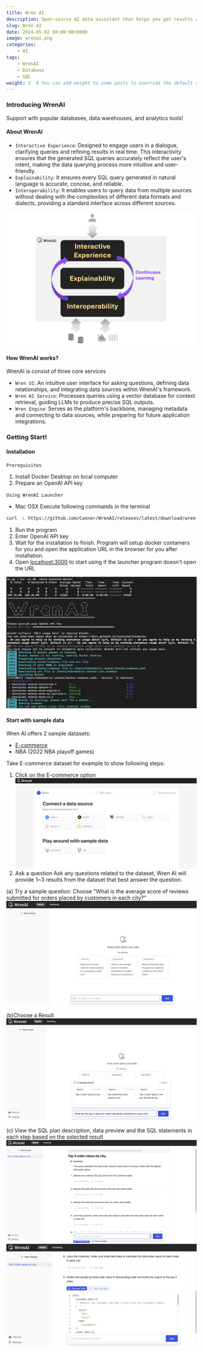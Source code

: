 ```yaml
---
title: Wren AI
description: Open-source AI data assistant that helps you get results and insights faster by asking questions without writing SQL 🐦
slug: Wren AI
date: 2024-05-02 00:00:00+0000
image: wrenai.png
categories:
    - AI
tags:
    - WrenAI
    - Database
    - SQL
weight: 3  # You can add weight to some posts to override the default sorting (date descending)
---
```

### Introducing WrenAI
Support with popular databases, data warehouses, and analytics tools!
#### About WrenAI
* `Interactive Experience`: Designed to engage users in a dialogue, clarifying queries and refining results in real time. This interactivity ensures that the generated SQL queries accurately reflect the user's intent, making the data querying process more intuitive and user-friendly.
* `Explainability`: It ensures every SQL query generated in natural language is accurate, concise, and reliable. 
* `Interoperability`: It enables users to query data from multiple sources without dealing with the complexities of different data formats and dialects, providing a standard interface across different sources.

![core design philosophies](1.png)

#### How WrenAI works?
WrenAI is consist of three core services
* `Wren UI`: An intuitive user interface for asking questions, defining data relationships, and integrating data sources within WrenAI's framework.
* `Wren AI Service`: Processes queries using a vector database for context retrieval, guiding LLMs to produce precise SQL outputs.
* `Wren Engine`: Serves as the platform's backbone, managing metadata and connecting to data sources, while preparing for future application integrations.

### Getting Start!
#### Installation
`Prerequisites`
1. Install Docker Desktop on local computer
2. Prepare an OpenAI API key

`Using WrenAI Launcher`
* Mac OSX
Execute following commands in the terminal
``` bash
curl -L https://github.com/Canner/WrenAI/releases/latest/download/wren-launcher-darwin.tar.gz | tar -xz && ./wren-launcher-darwin
```

1. Run the program
2. Enter OpenAI API key
3. Wait for the installation to finish.
Program will setup docker containers for you and open the application URL in the browser for you after installation.
4. Open [localhost:3000](http://localhost:3000) to start using if the launcher program doesn't open the URL 

![getting start](start.png)

#### Start with sample data
Wren AI offers 2 sample datasets:
* [E-commerce](https://www.kaggle.com/datasets/olistbr/brazilian-ecommerce)
* NBA (2022 NBA playoff games)

Take E-commerce dataset for example to show following steps:
1. Click on the E-commerce option
![start](2.png)
2. Ask a question
Ask any questions related to the dataset, Wren AI will provide 1~3 results from the dataset that best answer the question.

(a) Try a sample question:
Choose "What is the average score of reviews submitted for orders placed by customers in each city?"
![sample question](3.png)

(b)Choose a Result
![choose the 1st result](4.png)

(c)
View the SQL plan description, data preview and the SQL statements in each step based on the selected result
![result](5.png)
![result](6.png)


